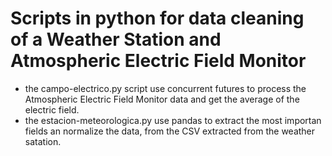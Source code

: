 # Scripts in python for data cleaning of a Weather Station and Atmospheric Electric Field Monitor

- the campo-electrico.py script use concurrent futures to process the Atmospheric Electric Field Monitor data and get the average of the electric field.
- the estacion-meteorologica.py use pandas to extract the most importan fields an normalize the data, from the CSV extracted from the weather satation.

